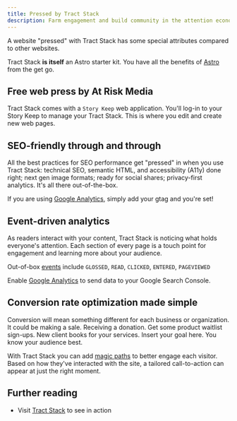 ```yaml
---
title: Pressed by Tract Stack
description: Farm engagement and build community in the attention economy
---
```


A website "pressed" with Tract Stack has some special attributes compared to other websites.

Tract Stack **is itself** an Astro starter kit. You have all the benefits of [Astro](/concepts/astro/) from the get go.

## Free web press by At Risk Media

Tract Stack comes with a `Story Keep` web application. You'll log-in to your Story Keep to manage your Tract Stack. This is where you edit and create new web pages.

## SEO-friendly through and through

All the best practices for SEO performance get "pressed" in when you use Tract Stack: technical SEO, semantic HTML, and accessibility (A11y) done right; next gen image formats; ready for social shares; privacy-first analytics. It's all there out-of-the-box.

If you are using [Google Analytics](/integrations/google-analytics/), simply add your gtag and you're set!

## Event-driven analytics

As readers interact with your content, Tract Stack is noticing what holds everyone's attention. Each section of every page is a touch point for engagement and learning more about your audience.

Out-of-box [events](/basics/content-engagements) include `GLOSSED`, `READ`, `CLICKED`, `ENTERED`, `PAGEVIEWED`

Enable [Google Analytics](/integrations/google-analytics/) to send data to your Google Search Console.

## Conversion rate optimization made simple

Conversion will mean something different for each business or organization. It could be making a sale. Receiving a donation. Get some product waitlist sign-ups. New client books for your services. Insert your goal here. You know your audience best.

With Tract Stack you can add [magic paths](/recipes/adaptive/) to better engage each visitor. Based on how they've interacted with the site, a tailored call-to-action can appear at just the right moment.

## Further reading

- Visit [Tract Stack](https://tractstack.com?utm_source=docs&utm_medium=www&utm_campaign=starlight) to see in action
